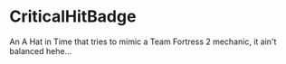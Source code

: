 # CriticalHitBadge
An A Hat in Time that tries to mimic a Team Fortress 2 mechanic, it ain't balanced hehe...
